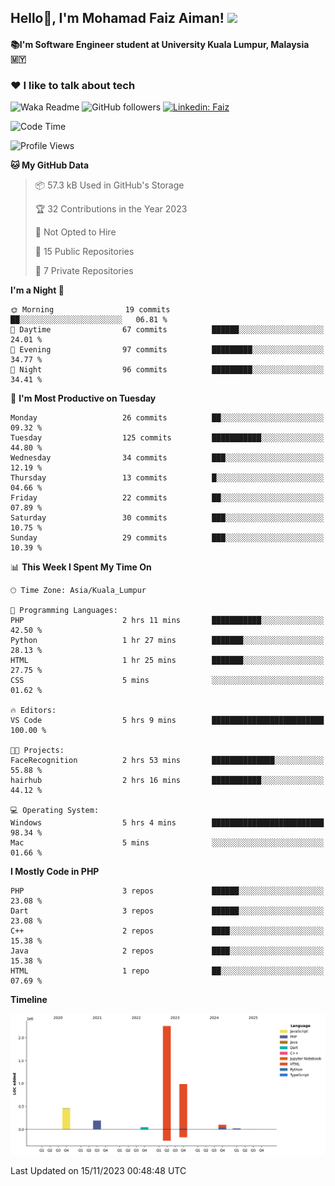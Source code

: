 <h2> Hello👋, I'm Mohamad Faiz Aiman! <img src="https://media.giphy.com/media/12oufCB0MyZ1Go/giphy.gif" width="50"></h2>

#### 📚I'm Software Engineer student at University Kuala Lumpur, Malaysia 🇲🇾
###  ❤️ I like to talk about tech 


![Waka Readme](https://github.com/anmol098/anmol098/workflows/Waka%20Readme/badge.svg)
![GitHub followers](https://img.shields.io/github/followers/faizaiman?label=Follow&style=social)
[![Linkedin: Faiz](https://img.shields.io/badge/-Faiz-blue?style=flat-square&logo=Linkedin&logoColor=white&link=https://www.linkedin.com/in/mohamad-faiz-aiman-623747192/)](https://www.linkedin.com/in/mohamad-faiz-aiman-623747192/)

<!--START_SECTION:waka-->
![Code Time](http://img.shields.io/badge/Code%20Time-168%20hrs%2036%20mins-blue)

![Profile Views](http://img.shields.io/badge/Profile%20Views-0-blue)

**🐱 My GitHub Data** 

> 📦 57.3 kB Used in GitHub's Storage 
 > 
> 🏆 32 Contributions in the Year 2023
 > 
> 🚫 Not Opted to Hire
 > 
> 📜 15 Public Repositories 
 > 
> 🔑 7 Private Repositories 
 > 
**I'm a Night 🦉** 

```text
🌞 Morning                19 commits          ██░░░░░░░░░░░░░░░░░░░░░░░   06.81 % 
🌆 Daytime                67 commits          ██████░░░░░░░░░░░░░░░░░░░   24.01 % 
🌃 Evening                97 commits          █████████░░░░░░░░░░░░░░░░   34.77 % 
🌙 Night                  96 commits          █████████░░░░░░░░░░░░░░░░   34.41 % 
```
📅 **I'm Most Productive on Tuesday** 

```text
Monday                   26 commits          ██░░░░░░░░░░░░░░░░░░░░░░░   09.32 % 
Tuesday                  125 commits         ███████████░░░░░░░░░░░░░░   44.80 % 
Wednesday                34 commits          ███░░░░░░░░░░░░░░░░░░░░░░   12.19 % 
Thursday                 13 commits          █░░░░░░░░░░░░░░░░░░░░░░░░   04.66 % 
Friday                   22 commits          ██░░░░░░░░░░░░░░░░░░░░░░░   07.89 % 
Saturday                 30 commits          ███░░░░░░░░░░░░░░░░░░░░░░   10.75 % 
Sunday                   29 commits          ███░░░░░░░░░░░░░░░░░░░░░░   10.39 % 
```


📊 **This Week I Spent My Time On** 

```text
🕑︎ Time Zone: Asia/Kuala_Lumpur

💬 Programming Languages: 
PHP                      2 hrs 11 mins       ███████████░░░░░░░░░░░░░░   42.50 % 
Python                   1 hr 27 mins        ███████░░░░░░░░░░░░░░░░░░   28.13 % 
HTML                     1 hr 25 mins        ███████░░░░░░░░░░░░░░░░░░   27.75 % 
CSS                      5 mins              ░░░░░░░░░░░░░░░░░░░░░░░░░   01.62 % 

🔥 Editors: 
VS Code                  5 hrs 9 mins        █████████████████████████   100.00 % 

🐱‍💻 Projects: 
FaceRecognition          2 hrs 53 mins       ██████████████░░░░░░░░░░░   55.88 % 
hairhub                  2 hrs 16 mins       ███████████░░░░░░░░░░░░░░   44.12 % 

💻 Operating System: 
Windows                  5 hrs 4 mins        █████████████████████████   98.34 % 
Mac                      5 mins              ░░░░░░░░░░░░░░░░░░░░░░░░░   01.66 % 
```

**I Mostly Code in PHP** 

```text
PHP                      3 repos             ██████░░░░░░░░░░░░░░░░░░░   23.08 % 
Dart                     3 repos             ██████░░░░░░░░░░░░░░░░░░░   23.08 % 
C++                      2 repos             ████░░░░░░░░░░░░░░░░░░░░░   15.38 % 
Java                     2 repos             ████░░░░░░░░░░░░░░░░░░░░░   15.38 % 
HTML                     1 repo              ██░░░░░░░░░░░░░░░░░░░░░░░   07.69 % 
```



**Timeline**

![Lines of Code chart](https://raw.githubusercontent.com/faizaiman/faizaiman/main/assets/bar_graph.png)


 Last Updated on 15/11/2023 00:48:48 UTC
<!--END_SECTION:waka-->
